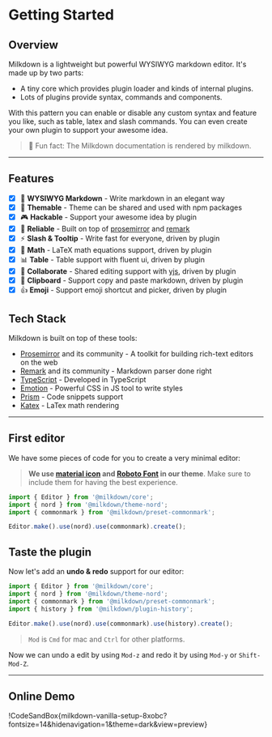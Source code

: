 # Getting Started

## Overview

Milkdown is a lightweight but powerful WYSIWYG markdown editor. It's made up by two parts:

-   A tiny core which provides plugin loader and kinds of internal plugins.
-   Lots of plugins provide syntax, commands and components.

With this pattern you can enable or disable any custom syntax and feature you like, such as table, latex and slash commands. You can even create your own plugin to support your awesome idea.

> :baby_bottle: Fun fact: The Milkdown documentation is rendered by milkdown.

---

## Features

-   [x] 📝 **WYSIWYG Markdown** - Write markdown in an elegant way
-   [x] 🎨 **Themable** - Theme can be shared and used with npm packages
-   [x] 🎮 **Hackable** - Support your awesome idea by plugin
-   [x] 🦾 **Reliable** - Built on top of [prosemirror](https://prosemirror.net/) and [remark](https://github.com/remarkjs/remark)
-   [x] ⚡ **Slash & Tooltip** - Write fast for everyone, driven by plugin
-   [x] 🧮 **Math** - LaTeX math equations support, driven by plugin
-   [x] 📊 **Table** - Table support with fluent ui, driven by plugin
-   [x] 🍻 **Collaborate** - Shared editing support with [yjs](https://docs.yjs.dev/), driven by plugin
-   [x] 💾 **Clipboard** - Support copy and paste markdown, driven by plugin
-   [x] :+1: **Emoji** - Support emoji shortcut and picker, driven by plugin

## Tech Stack

Milkdown is built on top of these tools:

-   [Prosemirror](https://prosemirror.net/) and its community - A toolkit for building rich-text editors on the web
-   [Remark](https://github.com/remarkjs/remark) and its community - Markdown parser done right
-   [TypeScript](https://www.typescriptlang.org/) - Developed in TypeScript
-   [Emotion](https://emotion.sh/) - Powerful CSS in JS tool to write styles
-   [Prism](https://prismjs.com/) - Code snippets support
-   [Katex](https://katex.org/) - LaTex math rendering

---

## First editor

We have some pieces of code for you to create a very minimal editor:

> **We use [material icon](https://fonts.google.com/icons) and [Roboto Font](https://fonts.google.com/specimen/Roboto) in our theme**.
> Make sure to include them for having the best experience.

```typescript
import { Editor } from '@milkdown/core';
import { nord } from '@milkdown/theme-nord';
import { commonmark } from '@milkdown/preset-commonmark';

Editor.make().use(nord).use(commonmark).create();
```

## Taste the plugin

Now let's add an **undo & redo** support for our editor:

```typescript
import { Editor } from '@milkdown/core';
import { nord } from '@milkdown/theme-nord';
import { commonmark } from '@milkdown/preset-commonmark';
import { history } from '@milkdown/plugin-history';

Editor.make().use(nord).use(commonmark).use(history).create();
```

> `Mod` is `Cmd` for mac and `Ctrl` for other platforms.

Now we can undo a edit by using `Mod-z` and redo it by using `Mod-y` or `Shift-Mod-Z`.

---

## Online Demo

!CodeSandBox{milkdown-vanilla-setup-8xobc?fontsize=14&hidenavigation=1&theme=dark&view=preview}
